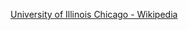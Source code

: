 ﻿[University of Illinois Chicago - Wikipedia](https://en.wikipedia.org/wiki/University_of_Illinois_Chicago)
